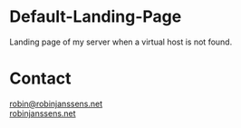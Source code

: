 # Default-Landing-Page

Landing page of my server when a virtual host is not found.

# Contact

[robin@robinjanssens.net](mailto:robin@robinjanssens.net)<br>
[robinjanssens.net](http://robinjanssens.net)
